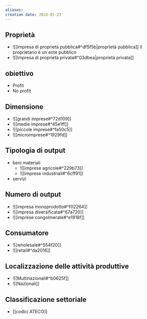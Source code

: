 ```yaml
---
aliases: 
creation date: 2024-02-23
---
```


## Proprietà
- ![[Impresa di proprietà pubblica#^df5f5b|proprietà pubblica]] il proprietario è un ente pubblico
- ![[Impresa di proprietà privata#^03dbea|proprietà privata]]

## obiettivo
- Profit
- No profit

## Dimensione
- ![[grandi imprese#^72d109]]
- ![[medie imprese#^45e1ff]]
- ![[piccole imprese#^fa50c5]]
- ![[microimprese#^1929fd]]

## Tipologia di output
- beni materiali
	- ![[imprese agricole#^229b73]]
	- ![[imprese industriali#^6cff91]]
- servizi

## Numero di output
- ![[impresa monoprodotto#^f02264]]
- ![[impresa diversificata#^67a720]]
- ![[imprese congolmerate#^e1918f]]

## Consumatore
- ![[wholesale#^554f20]]
- ![[retail#^da2016]]

## Localizzazione delle attività produttive
- ![[Multinazionali#^b0625f]]
- ![[Nazionali]]


## Classificazione settoriale
- [[codici ATECO]]